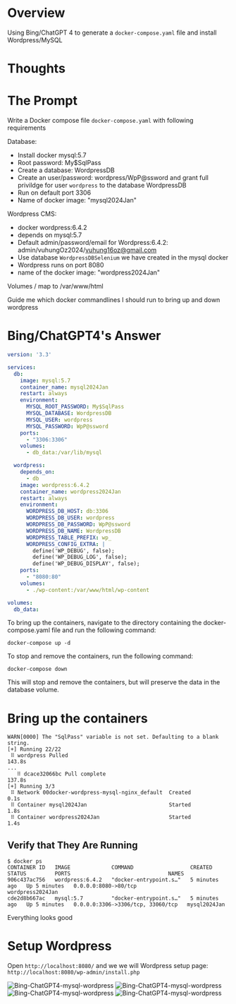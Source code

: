 # Overview 

Using Bing/ChatGPT 4 to generate a `docker-compose.yaml` file and install Wordpress/MySQL 

# Thoughts 

# The Prompt

Write a Docker compose file `docker-compose.yaml` with following requirements 

Database: 
- Install docker mysql:5.7
- Root password: My$SqlPass
- Create a database: WordpressDB
- Create an user/password: wordpress/WpP@ssword and grant full privildge for user `wordpress` to the database WordpressDB
- Run on default port 3306
- Name of docker image: "mysql2024Jan"

Wordpress CMS:
- docker wordpress:6.4.2
- depends on mysql:5.7
- Default admin/password/email for Wordpress:6.4.2: admin/vuhungOz2024/vuhung16oz@gmail.com
- Use database `WordpressDBSelenium` we have created in the mysql docker
- Wordpress runs on port 8080
- name of the docker image: "wordpress2024Jan"


Volumes / map to /var/www/html

Guide me which docker commandlines I should run to bring up and down wordpress

# Bing/ChatGPT4's Answer 

```yaml
version: '3.3'

services:
  db:
    image: mysql:5.7
    container_name: mysql2024Jan
    restart: always
    environment:
      MYSQL_ROOT_PASSWORD: My$SqlPass
      MYSQL_DATABASE: WordpressDB
      MYSQL_USER: wordpress
      MYSQL_PASSWORD: WpP@ssword
    ports:
      - "3306:3306"
    volumes:
      - db_data:/var/lib/mysql

  wordpress:
    depends_on:
      - db
    image: wordpress:6.4.2
    container_name: wordpress2024Jan
    restart: always
    environment:
      WORDPRESS_DB_HOST: db:3306
      WORDPRESS_DB_USER: wordpress
      WORDPRESS_DB_PASSWORD: WpP@ssword
      WORDPRESS_DB_NAME: WordpressDB
      WORDPRESS_TABLE_PREFIX: wp_
      WORDPRESS_CONFIG_EXTRA: |
        define('WP_DEBUG', false);
        define('WP_DEBUG_LOG', false);
        define('WP_DEBUG_DISPLAY', false);
    ports:
      - "8080:80"
    volumes:
      - ./wp-content:/var/www/html/wp-content

volumes:
  db_data:
```
To bring up the containers, navigate to the directory containing the docker-compose.yaml file and run the following command:

```
docker-compose up -d
```
To stop and remove the containers, run the following command:

```
docker-compose down
```

This will stop and remove the containers, but will preserve the data in the database volume.

# Bring up the containers 

```vhmac:00.Docker-Wordpress-MySQL-Nginx vuhung$ docker-compose up -d
WARN[0000] The "SqlPass" variable is not set. Defaulting to a blank string.
[+] Running 22/22
 ⠿ wordpress Pulled                                                                                                   143.8s
...
   ⠿ dcace32066bc Pull complete                                                                                       137.8s
[+] Running 3/3
 ⠿ Network 00docker-wordpress-mysql-nginx_default  Created                                                              0.1s
 ⠿ Container mysql2024Jan                          Started                                                              1.8s
 ⠿ Container wordpress2024Jan                      Started                                                              1.4s
```

## Verify that They Are Running 

```
$ docker ps
CONTAINER ID   IMAGE             COMMAND                  CREATED         STATUS         PORTS                               NAMES
906c437ac756   wordpress:6.4.2   "docker-entrypoint.s…"   5 minutes ago   Up 5 minutes   0.0.0.0:8080->80/tcp                wordpress2024Jan
cde2d8b667ac   mysql:5.7         "docker-entrypoint.s…"   5 minutes ago   Up 5 minutes   0.0.0.0:3306->3306/tcp, 33060/tcp   mysql2024Jan
```

Everything looks good

# Setup Wordpress

Open `http://localhost:8080/`
and we we will Wordpress setup page: `http://localhost:8080/wp-admin/install.php`

![Bing-ChatGPT4-mysql-wordpress](https://github.com/vuhung16au/chatgpt/blob/main/Bing-ChatGPT4-mysql-wordpress-01.png?raw=true)
![Bing-ChatGPT4-mysql-wordpress](https://github.com/vuhung16au/chatgpt/blob/main/Bing-ChatGPT4-mysql-wordpress-02.png?raw=true)
![Bing-ChatGPT4-mysql-wordpress](https://github.com/vuhung16au/chatgpt/blob/main/Bing-ChatGPT4-mysql-wordpress-03.png?raw=true)
![Bing-ChatGPT4-mysql-wordpress](https://github.com/vuhung16au/chatgpt/blob/main/Bing-ChatGPT4-mysql-wordpress-04.png?raw=true)
